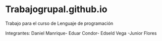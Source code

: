 # Trabajogrupal.github.io
Trabajo para el curso de Lenguaje de programación

Integrantes: Daniel Manrique- Eduar Condor- Edseld Vega -Junior Flores
